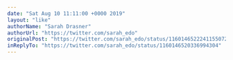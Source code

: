 ```yaml
---
date: "Sat Aug 10 11:11:00 +0000 2019"
layout: "like"
authorName: "Sarah Drasner"
authorUrl: "https://twitter.com/sarah_edo"
originalPost: "https://twitter.com/sarah_edo/status/1160146522241155072"
inReplyTo: "https://twitter.com/sarah_edo/status/1160146520336994304"
---
```

